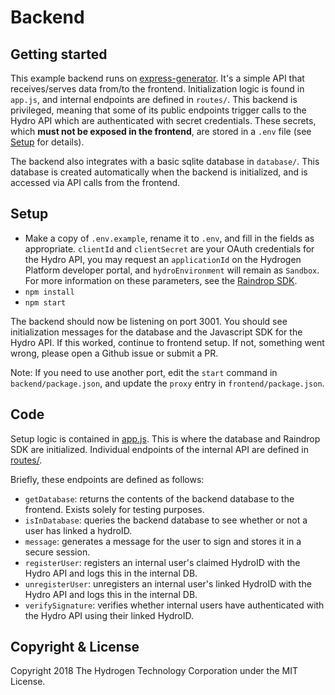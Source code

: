# Backend

## Getting started
This example backend runs on [express-generator](https://expressjs.com/en/starter/generator.html). It's a simple API that receives/serves data from/to the frontend. Initialization logic is found in `app.js`, and internal endpoints are defined in `routes/`. This backend is privileged, meaning that some of its public endpoints trigger calls to the Hydro API which are authenticated with secret credentials. These secrets, which **must not be exposed in the frontend**, are stored in a `.env` file (see [Setup](#setup) for details).

The backend also integrates with a basic sqlite database in `database/`. This database is created automatically when the backend is initialized, and is accessed via API calls from the frontend.

## Setup
- Make a copy of `.env.example`, rename it to `.env`, and fill in the fields as appropriate. `clientId` and `clientSecret` are your OAuth credentials for the Hydro API, you may request an `applicationId` on the Hydrogen Platform developer portal, and `hydroEnvironment` will remain as `Sandbox`. For more information on these parameters, see the [Raindrop SDK](https://github.com/hydrogen-dev/raindrop-sdk-js).
- `npm install`
- `npm start`

The backend should now be listening on port 3001. You should see initialization messages for the database and the Javascript SDK for the Hydro API. If this worked, continue to frontend setup. If not, something went wrong, please open a Github issue or submit a PR.

Note: If you need to use another port, edit the `start` command in `backend/package.json`, and update the `proxy` entry in `frontend/package.json`.

## Code
Setup logic is contained in [app.js](./app.js). This is where the database and Raindrop SDK are initialized. Individual endpoints of the internal API are defined in [routes/](./routes/).

Briefly, these endpoints are defined as follows:
- `getDatabase`: returns the contents of the backend database to the frontend. Exists solely for testing purposes.
- `isInDatabase`: queries the backend database to see whether or not a user has linked a hydroID.
- `message`: generates a message for the user to sign and stores it in a secure session.
- `registerUser`: registers an internal user's claimed HydroID with the Hydro API and logs this in the internal DB.
- `unregisterUser`: unregisters an internal user's linked HydroID with the Hydro API and logs this in the internal DB.
- `verifySignature`: verifies whether internal users have authenticated with the Hydro API using their linked HydroID.

## Copyright & License
Copyright 2018 The Hydrogen Technology Corporation under the MIT License.
